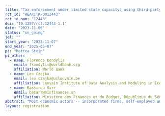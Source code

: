 ```yaml
---
title: "Tax enforcement under limited state capacity: using third-party data from buyer-seller relationships"
rct_id: "AEARCTR-0012443"
rct_id_num: "12443"
doi: "10.1257/rct.12443-1.1"
date: "2023-11-06"
status: "on_going"
jel: ""
start_year: "2023-11-07"
end_year: "2025-05-07"
pi: "Mattea Stein"
pi_other:
  - name: Florence Kondylis
    email: fkondylis@worldbank.org
    affiliation: World Bank
  - name: Leo Czajka
    email: leo.czajka@uclouvain.be
    affiliation: Louvain Institute of Data Analysis and Modeling in Economics and Statistics (LIDAM)
  - name: Bassirou Sarr
    email: basarr@minfinances.sn
    affiliation: Ministere des Finances et du Budget, République du Sénégal
abstract: "Most economic actors -- incorporated firms, self-employed and employees -- in low-income countries are not tax registered and among those registered, non-compliance (under-reporting and failure to declare) is common. Obtaining reliable information on the existence and scope of their economic activities poses complex challenges to tax administrations operating with very limited resources. As a consequence, many administrations have chosen to concentrate enforcement efforts to a small number of larger firms regrouped in Large Taxpayers and Medium-sized Taxpayers units. We hypothesize that due to their centrality in a country's production network, these taxpayers can be a valuable entry point for the administration to obtain information about the economic activities of less compliant and harder to reach actors. In this RCT, we work with the Senegalese tax administration to test whether information provided by large and medium-sized taxpayers on their buyer-seller relationships with other economic actors can be leveraged to expand enforcement among the latter."
layout: registration
---
```



